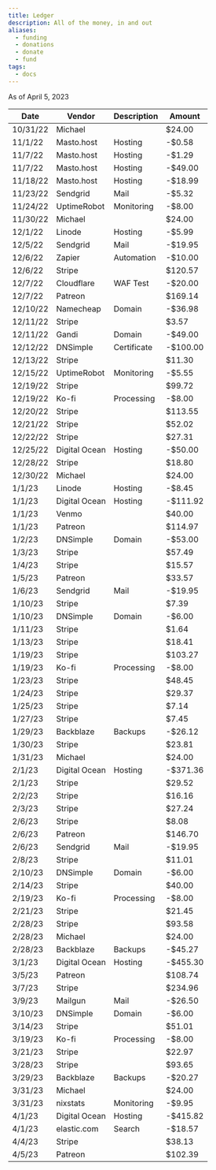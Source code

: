 ```yaml
---
title: Ledger
description: All of the money, in and out
aliases:
  - funding
  - donations
  - donate
  - fund
tags:
  - docs
---
```


As of April 5, 2023

| Date     |  Vendor         |  Description  | Amount   |
|----------|-----------------|---------------|----------|
| 10/31/22 |  Michael        |               | $24.00   |
| 11/1/22  |  Masto.host     |  Hosting      | -$0.58   |
| 11/7/22  |  Masto.host     |  Hosting      | -$1.29   |
| 11/7/22  |  Masto.host     |  Hosting      | -$49.00  |
| 11/18/22 |  Masto.host     |  Hosting      | -$18.99  |
| 11/23/22 |  Sendgrid       |  Mail         | -$5.32   |
| 11/24/22 |  UptimeRobot    |  Monitoring   | -$8.00   |
| 11/30/22 |  Michael        |               | $24.00   |
| 12/1/22  |  Linode         |  Hosting      | -$5.99   |
| 12/5/22  |  Sendgrid       |  Mail         | -$19.95  |
| 12/6/22  |  Zapier         |  Automation   | -$10.00  |
| 12/6/22  |  Stripe         |               | $120.57  |
| 12/7/22  |  Cloudflare     |  WAF Test     | -$20.00  |
| 12/7/22  |  Patreon        |               | $169.14  |
| 12/10/22 |  Namecheap      |  Domain       | -$36.98  |
| 12/11/22 |  Stripe         |               | $3.57    |
| 12/11/22 |  Gandi          |  Domain       | -$49.00  |
| 12/12/22 |  DNSimple       |  Certificate  | -$100.00 |
| 12/13/22 |  Stripe         |               | $11.30   |
| 12/15/22 |  UptimeRobot    |  Monitoring   | -$5.55   |
| 12/19/22 |  Stripe         |               | $99.72   |
| 12/19/22 |  Ko-fi          |  Processing   | -$8.00   |
| 12/20/22 |  Stripe         |               | $113.55  |
| 12/21/22 |  Stripe         |               | $52.02   |
| 12/22/22 |  Stripe         |               | $27.31   |
| 12/25/22 |  Digital Ocean  |  Hosting      | -$50.00  |
| 12/28/22 |  Stripe         |               | $18.80   |
| 12/30/22 |  Michael        |               | $24.00   |
| 1/1/23   |  Linode         |  Hosting      | -$8.45   |
| 1/1/23   |  Digital Ocean  |  Hosting      | -$111.92 |
| 1/1/23   |  Venmo          |               | $40.00   |
| 1/1/23   |  Patreon        |               | $114.97  |
| 1/2/23   |  DNSimple       |  Domain       | -$53.00  |
| 1/3/23   |  Stripe         |               | $57.49   |
| 1/4/23   |  Stripe         |               | $15.57   |
| 1/5/23   |  Patreon        |               | $33.57   |
| 1/6/23   |  Sendgrid       |  Mail         | -$19.95  |
| 1/10/23  |  Stripe         |               | $7.39    |
| 1/10/23  |  DNSimple       |  Domain       | -$6.00   |
| 1/11/23  |  Stripe         |               | $1.64    |
| 1/13/23  |  Stripe         |               | $18.41   |
| 1/19/23  |  Stripe         |               | $103.27  |
| 1/19/23  |  Ko-fi          |  Processing   | -$8.00   |
| 1/23/23  |  Stripe         |               | $48.45   |
| 1/24/23  |  Stripe         |               | $29.37   |
| 1/25/23  |  Stripe         |               | $7.14    |
| 1/27/23  |  Stripe         |               | $7.45    |
| 1/29/23  |  Backblaze      |  Backups      | -$26.12  |
| 1/30/23  |  Stripe         |               | $23.81   |
| 1/31/23  |  Michael        |               | $24.00   |
| 2/1/23   |  Digital Ocean  |  Hosting      | -$371.36 |
| 2/1/23   |  Stripe         |               | $29.52   |
| 2/2/23   |  Stripe         |               | $16.16   |
| 2/3/23   |  Stripe         |               | $27.24   |
| 2/6/23   |  Stripe         |               | $8.08    |
| 2/6/23   |  Patreon        |               | $146.70  |
| 2/6/23   |  Sendgrid       |  Mail         | -$19.95  |
| 2/8/23   |  Stripe         |               | $11.01   |
| 2/10/23  |  DNSimple       |  Domain       | -$6.00   |
| 2/14/23  |  Stripe         |               | $40.00   |
| 2/19/23  |  Ko-fi          |  Processing   | -$8.00   |
| 2/21/23  |  Stripe         |               | $21.45   |
| 2/28/23  |  Stripe         |               | $93.58   |
| 2/28/23  |  Michael        |               | $24.00   |
| 2/28/23  |  Backblaze      |  Backups      | -$45.27  |
| 3/1/23   |  Digital Ocean  |  Hosting      | -$455.30 |
| 3/5/23   |  Patreon        |               | $108.74  |
| 3/7/23   |  Stripe         |               | $234.96  |
| 3/9/23   |  Mailgun        |  Mail         | -$26.50  |
| 3/10/23  |  DNSimple       |  Domain       | -$6.00   |
| 3/14/23  |  Stripe         |               | $51.01   |
| 3/19/23  |  Ko-fi          |  Processing   | -$8.00   |
| 3/21/23  |  Stripe         |               | $22.97   |
| 3/28/23  |  Stripe         |               | $93.65   |
| 3/29/23  |  Backblaze      |  Backups      | -$20.27  |
| 3/31/23  |  Michael        |               | $24.00   |
| 3/31/23  |  nixstats       |  Monitoring   | -$9.95   |
| 4/1/23   |  Digital Ocean  |  Hosting      | -$415.82 |
| 4/1/23   |  elastic.com    |  Search       | -$18.57  |
| 4/4/23   |  Stripe         |               | $38.13   |
| 4/5/23   |  Patreon        |               | $102.39  |
